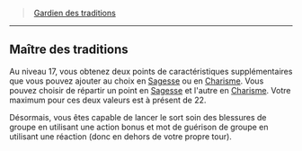 ﻿---
!GenericItem
Name: Maître des traditions
Id: cleric_traditions_hd.md#maître-des-traditions
ParentLink: cleric_traditions_hd.md#gardien-des-traditions
ParentName: Gardien des traditions
NameLevel: 2
Attributes:
  Name: Maître des traditions
  Markdown: >+
    ## <!--Name-->Maître des traditions<!--/Name-->


    Au niveau 17, vous obtenez deux points de caractéristiques supplémentaires que vous pouvez ajouter au choix en [Sagesse](hd_abilities_wisdom.md) ou en [Charisme](hd_abilities_charisma.md). Vous pouvez choisir de répartir un point en [Sagesse](hd_abilities_wisdom.md) et l'autre en [Charisme](hd_abilities_charisma.md). Votre maximum pour ces deux valeurs est à présent de 22.


    Désormais, vous êtes capable de lancer le sort soin des blessures de groupe en utilisant une action bonus et mot de guérison de groupe en utilisant une réaction (donc en dehors de votre propre tour).

AttributesDictionary: >+
  Name: Maître des traditions

  Markdown: >+

    ## <!--Name-->Maître des traditions<!--/Name-->





    Au niveau 17, vous obtenez deux points de caractéristiques supplémentaires que vous pouvez ajouter au choix en [Sagesse](hd_abilities_wisdom.md) ou en [Charisme](hd_abilities_charisma.md). Vous pouvez choisir de répartir un point en [Sagesse](hd_abilities_wisdom.md) et l'autre en [Charisme](hd_abilities_charisma.md). Votre maximum pour ces deux valeurs est à présent de 22.





    Désormais, vous êtes capable de lancer le sort soin des blessures de groupe en utilisant une action bonus et mot de guérison de groupe en utilisant une réaction (donc en dehors de votre propre tour).



---
> [Gardien des traditions](hd_cleric_traditions.md)

---

## Maître des traditions

Au niveau 17, vous obtenez deux points de caractéristiques supplémentaires que vous pouvez ajouter au choix en [Sagesse](hd_abilities_wisdom.md) ou en [Charisme](hd_abilities_charisma.md). Vous pouvez choisir de répartir un point en [Sagesse](hd_abilities_wisdom.md) et l'autre en [Charisme](hd_abilities_charisma.md). Votre maximum pour ces deux valeurs est à présent de 22.

Désormais, vous êtes capable de lancer le sort soin des blessures de groupe en utilisant une action bonus et mot de guérison de groupe en utilisant une réaction (donc en dehors de votre propre tour).

